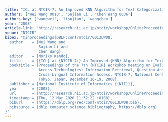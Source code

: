 ```yaml
---
title: "ICL at NTCIR-7: An Improved KNN Algorithm for Text Categorization."
authors: ['Wei Wang 0013', 'Sujian Li', 'Chen Wang 0036']
authors-key: ['wangwei', 'lisujian', 'wangchen']
year: "2008"
article-link: "http://research.nii.ac.jp/ntcir/workshop/OnlineProceedings7/pdf/NTCIR7/C3/PATMN/13-NTCIR7-PATMN-WangW.pdf"
venue: "NTCIR"
bibex: "@inproceedings{DBLP:conf/ntcir/0013LW08,
  author    = {Wei Wang and
               Sujian Li and
               Chen Wang},
  editor    = {Noriko Kando},
  title     = {{ICL} at {NTCIR-7:} An Improved {KNN} Algorithm for Text Categorization},
  booktitle = {Proceedings of the 7th {NTCIR} Workshop Meeting on Evaluation of Information
               Access Technologies: Information Retrieval, Question Answering and
               Cross-Lingual Information Access, NTCIR-7, National Center of Sciences,
               Tokyo, Japan, December 16-19, 2008},
  publisher = {National Institute of Informatics {(NII)}},
  year      = {2008},
  url       = {http://research.nii.ac.jp/ntcir/workshop/OnlineProceedings7/pdf/NTCIR7/C3/PATMN/13-NTCIR7-PATMN-WangW.pdf},
  timestamp = {Thu, 12 Mar 2020 11:32:22 +0100},
  biburl    = {https://dblp.org/rec/conf/ntcir/0013LW08.bib},
  bibsource = {dblp computer science bibliography, https://dblp.org}
}"
---
```

